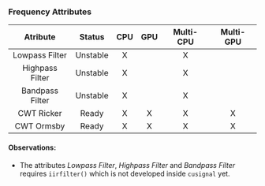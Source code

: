 ### Frequency Attributes

|       **Atribute**        | **Status** | **CPU** | **GPU** | **Multi-CPU** | **Multi-GPU** |
|:-------------------------:|:----------:|:-------:|:-------:|:-------------:|:-------------:|
|      Lowpass Filter       |  Unstable  |    X    |         |       X       |               |
|     Highpass Filter       |  Unstable  |    X    |         |       X       |               |
|     Bandpass Filter       |  Unstable  |    X    |         |       X       |               |
|       CWT Ricker          |    Ready   |    X    |    X    |       X       |       X       |
|       CWT Ormsby          |    Ready   |    X    |    X    |       X       |       X       |

#### Observations:

* The attributes *Lowpass Filter*, *Highpass Filter* and *Bandpass Filter* requires `iirfilter()` which is not developed inside `cusignal` yet.
